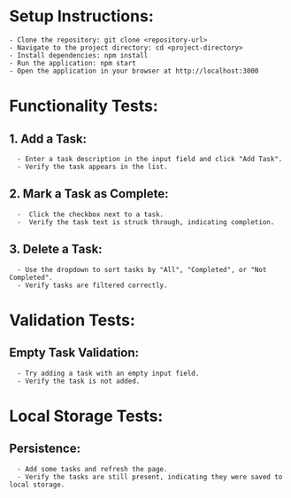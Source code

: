 # Setup Instructions:
    - Clone the repository: git clone <repository-url>
    - Navigate to the project directory: cd <project-directory>
    - Install dependencies: npm install
    - Run the application: npm start
    - Open the application in your browser at http://localhost:3000

# Functionality Tests:

  ## 1. Add a Task:
      - Enter a task description in the input field and click "Add Task".
      - Verify the task appears in the list.

  ## 2. Mark a Task as Complete:
      -  Click the checkbox next to a task.
      -  Verify the task text is struck through, indicating completion.
  ## 3. Delete a Task:
      - Use the dropdown to sort tasks by "All", "Completed", or "Not Completed".
      - Verify tasks are filtered correctly.

# Validation Tests:

  ## Empty Task Validation:
      - Try adding a task with an empty input field.
      - Verify the task is not added.

# Local Storage Tests:

  ## Persistence:
      - Add some tasks and refresh the page.
      - Verify the tasks are still present, indicating they were saved to local storage.

    
